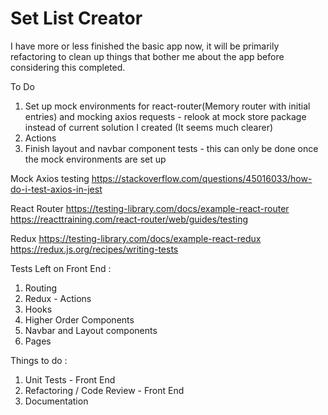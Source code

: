 # Set List Creator

I have more or less finished the basic app now, it will be primarily refactoring to clean up things that bother me about the app before considering this completed.

To Do 
1) Set up mock environments for react-router(Memory router with initial entries) and mocking axios requests - relook at mock store package instead of current solution I created (It seems much clearer)
2) Actions
3) Finish layout and navbar component tests - this can only be done once the mock environments are set up

Mock Axios testing
https://stackoverflow.com/questions/45016033/how-do-i-test-axios-in-jest

React Router
https://testing-library.com/docs/example-react-router
https://reacttraining.com/react-router/web/guides/testing

Redux
https://testing-library.com/docs/example-react-redux
https://redux.js.org/recipes/writing-tests

Tests Left on Front End : 
1) Routing
2) Redux - Actions
3) Hooks
4) Higher Order Components
5) Navbar and Layout components
6) Pages

Things to do :
1) Unit Tests - Front End
2) Refactoring / Code Review - Front End
3) Documentation